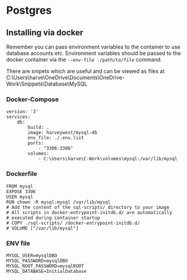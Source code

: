 # Postgres

## Installing via docker

Remember you can pass environment variables to the container
to use database accounts etc.
Environment variables should be passed to the docker container via the
`--env-file ./path/to/file`
command.

There are snipets which are useful and can be viewed as files at
C:\Users\harve\OneDrive\Documents\OneDrive-Work\Snippets\Database\MySQL

### Docker-Compose

``` docker
version: '3'
services:
    db:
        build: .
        image: harveywest/mysql-db
        env_file: ./.env.list
        ports:
            - "3306:3306"
        volumes:
            - C:\Users\harve\C-Work\volumes\mysql:/var/lib/mysql
```

### Dockerfile

``` docker
FROM mysql
EXPOSE 3306
USER mysql
RUN chown -R mysql:mysql /var/lib/mysql
# Add the content of the sql-scripts/ directory to your image
# All scripts in docker-entrypoint-initdb.d/ are automatically
# executed during container startup
# COPY ./sql-scripts/ /docker-entrypoint-initdb.d/
# VOLUME ["/var/lib/mysql"]
```

### ENV file

``` env
MYSQL_USER=mysqlDBO
MYSQL_PASSWORD=mysqlDBO
MYSQL_ROOT_PASSWORD=mysqlROOT
MYSQL_DATABASE=InitialDatabase
```
